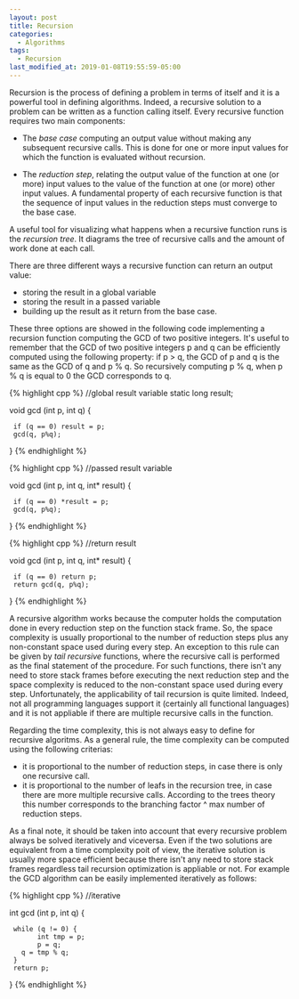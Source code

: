 ```yaml
---
layout: post
title: Recursion
categories:
  - Algorithms
tags:
  - Recursion
last_modified_at: 2019-01-08T19:55:59-05:00
---
```


Recursion is the process of defining a problem in terms of itself and it is a powerful tool in defining algorithms. Indeed, a recursive solution to a problem can be written as a function calling itself. Every recursive function requires two main components:
* The *base case* computing an output value without making any subsequent recursive calls. This is done for one or more input values for which the function is evaluated without recursion.

* The *reduction step*, relating the output value of the function at one (or more) input values to the value of the function at one (or more) other input values. A fundamental property of each recursive function is that the sequence of input values in the reduction steps must converge to the base case.

A useful tool for visualizing what happens when a recursive function runs is the *recursion tree*. It diagrams the tree of recursive calls and the amount of work done at each call.

There are three different ways a recursive function can return an output value:
* storing the result in a global variable
* storing the result in a passed variable
* building up the result as it return from the base case.

These three options are showed in the following code implementing a recursion function computing the GCD of two positive integers. It's useful to remember that the GCD of two positive integers p and q can be efficiently computed using the following property: if p > q, the GCD of p and q is the same as the GCD of q and p % q. So recursively computing p % q, when p % q is equal to 0 the GCD corresponds to q.

{% highlight cpp %}
//global result variable
static long result;

void gcd (int p, int q) {

     if (q == 0) result = p;
     gcd(q, p%q);
}
{% endhighlight %}

{% highlight cpp %}
//passed result variable

void gcd (int p, int q, int* result) {

     if (q == 0) *result = p;
     gcd(q, p%q);
}
{% endhighlight %}

{% highlight cpp %}
//return result

void gcd (int p, int q, int* result) {

     if (q == 0) return p;
     return gcd(q, p%q);
}
{% endhighlight %}

A recursive algorithm works because the computer holds the computation done in every reduction step on the function stack frame. So, the space complexity is usually proportional to the number of reduction steps plus any non-constant space used during every step. An exception to this rule can be given by *tail recursive* functions, where the recursive call is performed as the final statement of the procedure. For such functions, there isn't any need to store stack frames before executing the next reduction step and the space complexity is reduced to the non-constant space used during every step. Unfortunately, the applicability of tail recursion is quite limited. Indeed, not all programming languages support it (certainly all functional languages) and it is not appliable if there are multiple recursive calls in the function.

Regarding the time complexity, this is not always easy to define for recursive algoritms. As a general rule, the time complexity can be computed using the following criterias:
* it is proportional to the number of reduction steps, in case there is only one recursive call.
* it is proportional to the number of leafs in the recursion tree, in case there are more multiple recursive calls. According to the trees theory this number corresponds to the branching factor ^ max number of reduction steps.

As a final note, it should be taken into account that every recursive problem always be solved iteratively and viceversa. Even if the two solutions are equivalent from a time complexity poit of view, the iterative solution is usually more space efficient because there isn't any need to store stack frames regardless tail recursion optimization is appliable or not. For example the GCD algorithm can be easily implemented iteratively as follows:

{% highlight cpp %}
//iterative

int gcd (int p, int q) {

     while (q != 0) {
     	   int tmp = p;
     	   p = q;
	   q = tmp % q;
     }
     return p;
}
{% endhighlight %}
